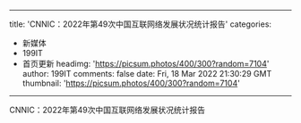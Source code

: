 
---
title: 'CNNIC：2022年第49次中国互联网络发展状况统计报告'
categories: 
 - 新媒体
 - 199IT
 - 首页更新
headimg: 'https://picsum.photos/400/300?random=7104'
author: 199IT
comments: false
date: Fri, 18 Mar 2022 21:30:29 GMT
thumbnail: 'https://picsum.photos/400/300?random=7104'
---

<div>   
CNNIC：2022年第49次中国互联网络发展状况统计报告  
</div>
            